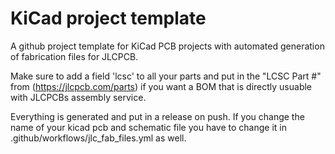 # KiCad project template

A github project template for KiCad PCB projects with automated generation of fabrication files for JLCPCB.

Make sure to add a field 'lcsc' to all your parts and put in the "LCSC Part #" from (https://jlcpcb.com/parts) if you want a BOM that is directly usuable with JLCPCBs assembly service.

Everything is generated and put in a release on push. If you change the name of your kicad pcb and schematic file you have to change it in .github/workflows/jlc_fab_files.yml as well.
